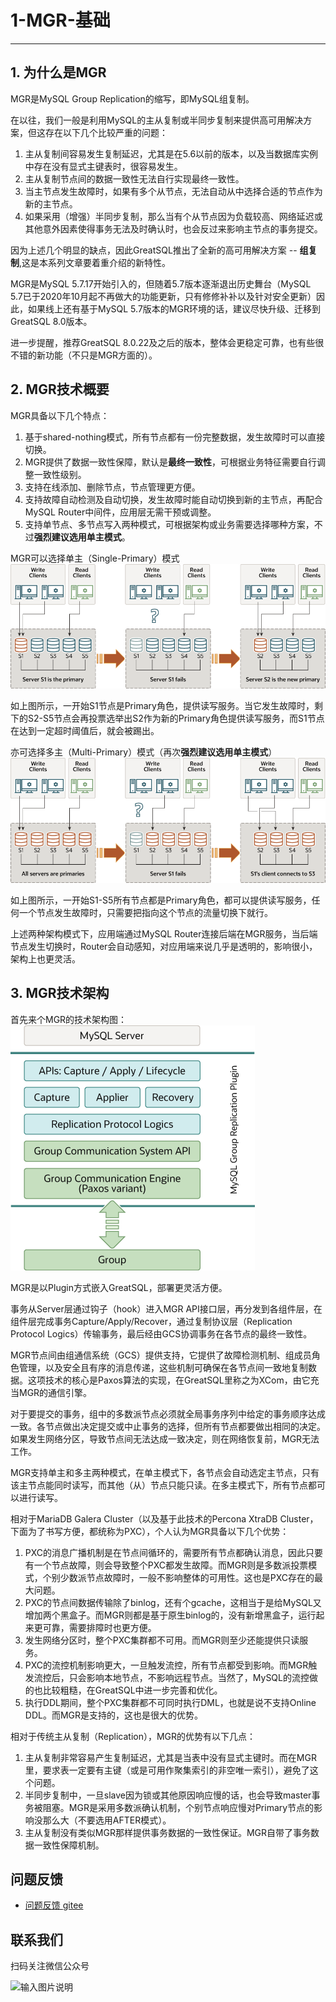 # 1-MGR-基础

---

## 1. 为什么是MGR
MGR是MySQL Group Replication的缩写，即MySQL组复制。

在以往，我们一般是利用MySQL的主从复制或半同步复制来提供高可用解决方案，但这存在以下几个比较严重的问题：
1. 主从复制间容易发生复制延迟，尤其是在5.6以前的版本，以及当数据库实例中存在没有显式主键表时，很容易发生。
2. 主从复制节点间的数据一致性无法自行实现最终一致性。
3. 当主节点发生故障时，如果有多个从节点，无法自动从中选择合适的节点作为新的主节点。
4. 如果采用（增强）半同步复制，那么当有个从节点因为负载较高、网络延迟或其他意外因素使得事务无法及时确认时，也会反过来影响主节点的事务提交。

因为上述几个明显的缺点，因此GreatSQL推出了全新的高可用解决方案 -- **组复制**,这是本系列文章要着重介绍的新特性。

MGR是MySQL 5.7.17开始引入的，但随着5.7版本逐渐退出历史舞台（MySQL 5.7已于2020年10月起不再做大的功能更新，只有修修补补以及针对安全更新）因此，如果线上还有基于MySQL 5.7版本的MGR环境的话，建议尽快升级、迁移到GreatSQL 8.0版本。

进一步提醒，推荐GreatSQL 8.0.22及之后的版本，整体会更稳定可靠，也有些很不错的新功能（不只是MGR方面的）。

## 2. MGR技术概要
MGR具备以下几个特点：
1. 基于shared-nothing模式，所有节点都有一份完整数据，发生故障时可以直接切换。
2. MGR提供了数据一致性保障，默认是**最终一致性**，可根据业务特征需要自行调整一致性级别。
3. 支持在线添加、删除节点，节点管理更方便。
4. 支持故障自动检测及自动切换，发生故障时能自动切换到新的主节点，再配合MySQL Router中间件，应用层无需干预或调整。
5. 支持单节点、多节点写入两种模式，可根据架构或业务需要选择哪种方案，不过**强烈建议选用单主模式**。

MGR可以选择单主（Single-Primary）模式
![MGR单主模式](./1-single-primary-election-01.png)

如上图所示，一开始S1节点是Primary角色，提供读写服务。当它发生故障时，剩下的S2-S5节点会再投票选举出S2作为新的Primary角色提供读写服务，而S1节点在达到一定超时阈值后，就会被踢出。

亦可选择多主（Multi-Primary）模式（再次**强烈建议选用单主模式**）
![MGR多主模式](./1-single-primary-election-02.png)

如上图所示，一开始S1-S5所有节点都是Primary角色，都可以提供读写服务，任何一个节点发生故障时，只需要把指向这个节点的流量切换下就行。

上述两种架构模式下，应用端通过MySQL Router连接后端在MGR服务，当后端节点发生切换时，Router会自动感知，对应用端来说几乎是透明的，影响很小，架构上也更灵活。


## 3. MGR技术架构
首先来个MGR的技术架构图：
![Group Replication Plugin Architecture](./1-single-primary-election-03.png)

MGR是以Plugin方式嵌入GreatSQL，部署更灵活方便。

事务从Server层通过钩子（hook）进入MGR API接口层，再分发到各组件层，在组件层完成事务Capture/Apply/Recover，通过复制协议层（Replication Protocol Logics）传输事务，最后经由GCS协调事务在各节点的最终一致性。

MGR节点间由组通信系统（GCS）提供支持，它提供了故障检测机制、组成员角色管理，以及安全且有序的消息传递，这些机制可确保在各节点间一致地复制数据。这项技术的核心是Paxos算法的实现，在GreatSQL里称之为XCom，由它充当MGR的通信引擎。

对于要提交的事务，组中的多数派节点必须就全局事务序列中给定的事务顺序达成一致。各节点做出决定提交或中止事务的选择，但所有节点都要做出相同的决定。如果发生网络分区，导致节点间无法达成一致决定，则在网络恢复前，MGR无法工作。

MGR支持单主和多主两种模式，在单主模式下，各节点会自动选定主节点，只有该主节点能同时读写，而其他（从）节点只能只读。在多主模式下，所有节点都可以进行读写。

相对于MariaDB Galera Cluster（以及基于此技术的Percona XtraDB Cluster，下面为了书写方便，都统称为PXC），个人认为MGR具备以下几个优势：
1. PXC的消息广播机制是在节点间循环的，需要所有节点都确认消息，因此只要有一个节点故障，则会导致整个PXC都发生故障。而MGR则是多数派投票模式，个别少数派节点故障时，一般不影响整体的可用性。这也是PXC存在的最大问题。
2. PXC的节点间数据传输除了binlog，还有个gcache，这相当于是给MySQL又增加两个黑盒子。而MGR则都是基于原生binlog的，没有新增黑盒子，运行起来更可靠，需要排障时也更方便。
3. 发生网络分区时，整个PXC集群都不可用。而MGR则至少还能提供只读服务。
4. PXC的流控机制影响更大，一旦触发流控，所有节点都受到影响。而MGR触发流控后，只会影响本地节点，不影响远程节点。当然了，MySQL的流控做的也比较粗糙，在GreatSQL中进一步完善和优化。
5. 执行DDL期间，整个PXC集群都不可同时执行DML，也就是说不支持Online DDL。而MGR是支持的，这也是很大的优势。

相对于传统主从复制（Replication），MGR的优势有以下几点：
1. 主从复制非常容易产生复制延迟，尤其是当表中没有显式主键时。而在MGR里，要求表一定要有主键（或是可用作聚集索引的非空唯一索引），避免了这个问题。
2. 半同步复制中，一旦slave因为锁或其他原因响应慢的话，也会导致master事务被阻塞。MGR是采用多数派确认机制，个别节点响应慢对Primary节点的影响没那么大（不要选用AFTER模式）。
3. 主从复制没有类似MGR那样提供事务数据的一致性保证。MGR自带了事务数据一致性保障机制。

**问题反馈**
---

- [问题反馈 gitee](https://gitee.com/GreatSQL/GreatSQL-Manual/issues)


**联系我们**
---

扫码关注微信公众号

![输入图片说明](https://images.gitee.com/uploads/images/2021/0802/141935_2ea2c196_8779455.jpeg "greatsql社区-wx-qrcode-0.5m.jpg")
